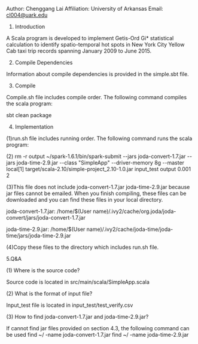 Author: 	Chenggang Lai 
Affiliation: 	University of Arkansas
Email: 		cl004@uark.edu

1. Introduction

A Scala program is developed to implement Getis-Ord Gi* statistical calculation to 
identify spatio-temporal hot spots in New York City Yellow Cab taxi trip records 
spanning January 2009 to June 2015.

2. Compile Dependencies

Information about compile dependencies is provided in the simple.sbt file.

3. Compile

Compile.sh file includes compile order. The following command compiles the scala program:

sbt clean package

4. Implementation

(1)run.sh file includes running order. The following command runs the scala program:

(2)
 rm -r output
~/spark-1.6.1/bin/spark-submit   --jars joda-convert-1.7.jar --jars joda-time-2.9.jar --class "SimpleApp"  --driver-memory 8g --master local[1] target/scala-2.10/simple-project_2.10-1.0.jar input_test output 0.001 2


(3)This file does not include joda-convert-1.7.jar joda-time-2.9.jar because jar files cannot be emailed. When you finish compiling, these files can be downloaded and you can find these files in your local directory.

joda-convert-1.7.jar: /home/$(User name)/.ivy2/cache/org.joda/joda-convert/jars/joda-convert-1.7.jar

joda-time-2.9.jar: /home/$(User name)/.ivy2/cache/joda-time/joda-time/jars/joda-time-2.9.jar

(4)Copy these files to the directory which includes run.sh file.

5.Q&A

(1) Where is the source code?

Source code is located in src/main/scala/SimpleApp.scala

(2) What is the format of input file? 

Input_test file is located in input_test/test_verify.csv

(3) How to find joda-convert-1.7.jar and joda-time-2.9.jar?

If cannot find jar files provided on section 4.3, the following command can be used 
 	find ~/   -name  joda-convert-1.7.jar
 	find ~/   -name  joda-time-2.9.jar  	